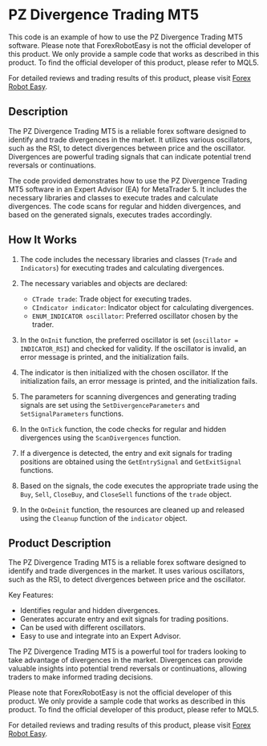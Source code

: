 # PZ Divergence Trading MT5

This code is an example of how to use the PZ Divergence Trading MT5 software. Please note that ForexRobotEasy is not the official developer of this product. We only provide a sample code that works as described in this product. To find the official developer of this product, please refer to MQL5.

For detailed reviews and trading results of this product, please visit [Forex Robot Easy](https://forexroboteasy.com/forex-robot-review/review-pz-divergence-trading-mt5-reliable-forex-software-for-traders/).

## Description

The PZ Divergence Trading MT5 is a reliable forex software designed to identify and trade divergences in the market. It utilizes various oscillators, such as the RSI, to detect divergences between price and the oscillator. Divergences are powerful trading signals that can indicate potential trend reversals or continuations.

The code provided demonstrates how to use the PZ Divergence Trading MT5 software in an Expert Advisor (EA) for MetaTrader 5. It includes the necessary libraries and classes to execute trades and calculate divergences. The code scans for regular and hidden divergences, and based on the generated signals, executes trades accordingly.

## How It Works

1. The code includes the necessary libraries and classes (`Trade` and `Indicators`) for executing trades and calculating divergences.

2. The necessary variables and objects are declared:
   - `CTrade trade`: Trade object for executing trades.
   - `CIndicator indicator`: Indicator object for calculating divergences.
   - `ENUM_INDICATOR oscillator`: Preferred oscillator chosen by the trader.

3. In the `OnInit` function, the preferred oscillator is set (`oscillator = INDICATOR_RSI`) and checked for validity. If the oscillator is invalid, an error message is printed, and the initialization fails.

4. The indicator is then initialized with the chosen oscillator. If the initialization fails, an error message is printed, and the initialization fails.

5. The parameters for scanning divergences and generating trading signals are set using the `SetDivergenceParameters` and `SetSignalParameters` functions.

6. In the `OnTick` function, the code checks for regular and hidden divergences using the `ScanDivergences` function.

7. If a divergence is detected, the entry and exit signals for trading positions are obtained using the `GetEntrySignal` and `GetExitSignal` functions.

8. Based on the signals, the code executes the appropriate trade using the `Buy`, `Sell`, `CloseBuy`, and `CloseSell` functions of the `trade` object.

9. In the `OnDeinit` function, the resources are cleaned up and released using the `Cleanup` function of the `indicator` object.

## Product Description

The PZ Divergence Trading MT5 is a reliable forex software designed to identify and trade divergences in the market. It uses various oscillators, such as the RSI, to detect divergences between price and the oscillator.

Key Features:
- Identifies regular and hidden divergences.
- Generates accurate entry and exit signals for trading positions.
- Can be used with different oscillators.
- Easy to use and integrate into an Expert Advisor.

The PZ Divergence Trading MT5 is a powerful tool for traders looking to take advantage of divergences in the market. Divergences can provide valuable insights into potential trend reversals or continuations, allowing traders to make informed trading decisions.

Please note that ForexRobotEasy is not the official developer of this product. We only provide a sample code that works as described in this product. To find the official developer of this product, please refer to MQL5.

For detailed reviews and trading results of this product, please visit [Forex Robot Easy](https://forexroboteasy.com/forex-robot-review/review-pz-divergence-trading-mt5-reliable-forex-software-for-traders/).
